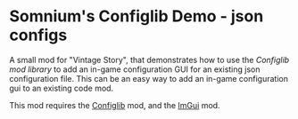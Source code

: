 # Somnium's Configlib Demo - json configs
A small mod for "Vintage Story", that demonstrates how to use the *Configlib mod library* to add an in-game configuration GUI for an existing json configuration file.
This can be an easy way to add an in-game configuration gui to an existing code mod.

This mod requires the [Configlib](https://mods.vintagestory.at/configlib) mod, and the [ImGui](https://mods.vintagestory.at/imgui) mod.